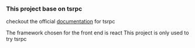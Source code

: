 ### This project base on tsrpc

checkout the official [documentation](https://tsrpc.cn/docs/introduction.html) for tsrpc

The framework chosen for the front end is react
This project is only used to try tsrpc

